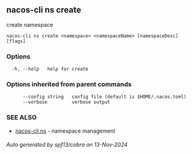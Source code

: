 ## nacos-cli ns create

create namespace

```
nacos-cli ns create <namespace> <namespaceName> [namespaceDesc] [flags]
```

### Options

```
  -h, --help   help for create
```

### Options inherited from parent commands

```
      --config string   config file (default is $HOME/.nacos.toml)
      --verbose         verbose output
```

### SEE ALSO

* [nacos-cli ns](nacos-cli_ns.md)	 - namespace management

###### Auto generated by spf13/cobra on 13-Nov-2024
